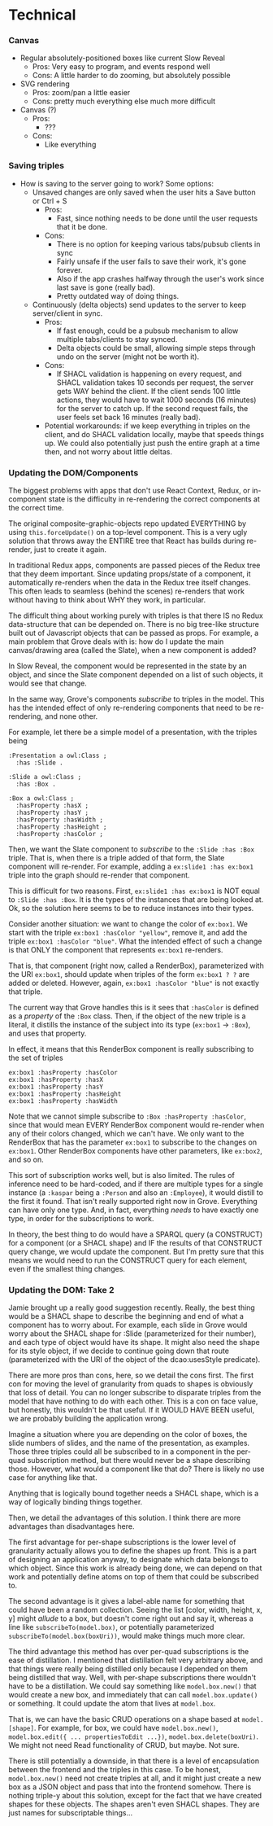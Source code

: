 # Technical

### Canvas

- Regular absolutely-positioned boxes like current Slow Reveal
  - Pros: Very easy to program, and events respond well
  - Cons: A little harder to do zooming, but absolutely possible
- SVG rendering
  - Pros: zoom/pan a little easier
  - Cons: pretty much everything else much more difficult
- Canvas (?)
  - Pros:
    - ???
  - Cons:
    - Like everything

### Saving triples

- How is saving to the server going to work? Some options:
  - Unsaved changes are only saved when the user hits a Save button or Ctrl + S
    - Pros:
      - Fast, since nothing needs to be done until the user requests that it be done.
    - Cons:
      - There is no option for keeping various tabs/pubsub clients in sync
      - Fairly unsafe if the user fails to save their work, it's gone forever.
      - Also if the app crashes halfway through the user's work since last save is gone (really bad).
      - Pretty outdated way of doing things.
  - Continuously (delta objects) send updates to the server to keep server/client in sync.
    - Pros:
      - If fast enough, could be a pubsub mechanism to allow multiple tabs/clients to stay synced.
      - Delta objects could be small, allowing simple steps through undo on the server (might not be worth it).
    - Cons:
      - If SHACL validation is happening on every request, and SHACL validation takes 10 seconds per request, the server gets WAY behind the client. If the client sends 100 little actions, they would have to wait 1000 seconds (16 minutes) for the server to catch up. If the second request fails, the user feels set back 16 minutes (really bad).
    - Potential workarounds: if we keep everything in triples on the client, and do SHACL validation locally, maybe that speeds things up. We could also potentially just push the entire graph at a time then, and not worry about little deltas.

### Updating the DOM/Components

The biggest problems with apps that don't use React Context, Redux, or in-component state is the difficulty in re-rendering the correct components at the correct time.

The original composite-graphic-objects repo updated EVERYTHING by using `this.forceUpdate()` on a top-level component. This is a very ugly solution that throws away the ENTIRE tree that React has builds during re-render, just to create it again.

In traditional Redux apps, components are passed pieces of the Redux tree that they deem important. Since updating props/state of a component, it automatically re-renders when the data in the Redux tree itself changes. This often leads to seamless (behind the scenes) re-renders that work without having to think about WHY they work, in particular.

The difficult thing about working purely with triples is that there IS no Redux data-structure that can be depended on. There is no big tree-like structure built out of Javascript objects that can be passed as props. For example, a main problem that Grove deals with is: how do I update the main canvas/drawing area (called the Slate), when a new component is added?

In Slow Reveal, the component would be represented in the state by an object, and since the Slate component depended on a list of such objects, it would see that change.

In the same way, Grove's components _subscribe_ to triples in the model. This has the intended effect of only re-rendering components that need to be re-rendering, and none other.

For example, let there be a simple model of a presentation, with the triples being

```
:Presentation a owl:Class ;
  :has :Slide .

:Slide a owl:Class ;
  :has :Box .

:Box a owl:Class ;
  :hasProperty :hasX ;
  :hasProperty :hasY ;
  :hasProperty :hasWidth ;
  :hasProperty :hasHeight ;
  :hasProperty :hasColor ;
```

Then, we want the Slate component to _subscribe_ to the `:Slide :has :Box` triple. That is, when there is a triple added of that form, the Slate component will re-render. For example, adding a `ex:slide1 :has ex:box1` triple into the graph should re-render that component.

This is difficult for two reasons. First, `ex:slide1 :has ex:box1` is NOT equal to `:Slide :has :Box`. It is the types of the instances that are being looked at. Ok, so the solution here seems to be to reduce instances into their types.

Consider another situation: we want to change the color of `ex:box1`. We start with the triple `ex:box1 :hasColor "yellow"`, remove it, and add the triple `ex:box1 :hasColor "blue"`. What the intended effect of such a change is that ONLY the component that represents `ex:box1` re-renders.

That is, that component (right now, called a RenderBox), parameterized with the URI `ex:box1`, should update when triples of the form `ex:box1 ? ?` are added or deleted. However, again, `ex:box1 :hasColor "blue"` is not exactly that triple.

The current way that Grove handles this is it sees that `:hasColor` is defined as a _property_ of the `:Box` class. Then, if the object of the new triple is a literal, it distills the instance of the subject into its type (`ex:box1` $\to$ `:Box`), and uses that property.

In effect, it means that this RenderBox component is really subscribing to the set of triples

```
ex:box1 :hasProperty :hasColor
ex:box1 :hasProperty :hasX
ex:box1 :hasProperty :hasY
ex:box1 :hasProperty :hasHeight
ex:box1 :hasProperty :hasWidth
```

Note that we cannot simple subscribe to `:Box :hasProperty :hasColor`, since that would mean EVERY RenderBox component would re-render when any of their colors changed, which we can't have. We only want to the RenderBox that has the parameter `ex:box1` to subscribe to the changes on `ex:box1`. Other RenderBox components have other parameters, like `ex:box2`, and so on.

This sort of subscription works well, but is also limited. The rules of inference need to be hard-coded, and if there are multiple types for a single instance (a `:kaspar` being a `:Person` and also an `:Employee`), it would distill to the first it found. That isn't really supported right now in Grove. Everything can have only one type. And, in fact, everything _needs_ to have exactly one type, in order for the subscriptions to work.

In theory, the best thing to do would have a SPARQL query (a CONSTRUCT) for a component (or a SHACL shape) and IF the results of that CONSTRUCT query change, we would update the component. But I'm pretty sure that this means we would need to run the CONSTRUCT query for each element, even if the smallest thing changes.

### Updating the DOM: Take 2

Jamie brought up a really good suggestion recently. Really, the best thing would be a SHACL shape to describe the beginning and end of what a component has to worry about. For example, each slide in Grove would worry about the SHACL shape for :Slide (parameterized for their number), and each type of object would have its shape. It might also need the shape for its style object, if we decide to continue going down that route (parameterized with the URI of the object of the dcao:usesStyle predicate).

There are more pros than cons, here, so we detail the cons first. The first con for moving the level of granularity from quads to shapes is obviously that loss of detail. You can no longer subscribe to disparate triples from the model that have nothing to do with each other. This is a con on face value, but honestly, this wouldn't be that useful. If it WOULD HAVE BEEN useful, we are probably building the application wrong.

Imagine a situation where you are depending on the color of boxes, the slide numbers of slides, and the name of the presentation, as examples. Those three triples could all be subscribed to in a component in the per-quad subscription method, but there would never be a shape describing those. However, what would a component like that do? There is likely no use case for anything like that.

Anything that is logically bound together needs a SHACL shape, which is a way of logically binding things together.

Then, we detail the advantages of this solution. I think there are more advantages than disadvantages here.

The first advantage for per-shape subscriptions is the lower level of granularity actually allows you to define the shapes up front. This is a part of designing an application anyway, to designate which data belongs to which object. Since this work is already being done, we can depend on that work and potentially define atoms on top of them that could be subscribed to.

The second advantage is it gives a label-able name for something that could have been a random collection. Seeing the list [color, width, height, x, y] might _allude_ to a box, but doesn't come right out and say it, whereas a line like `subscribeTo(model.box)`, or potentially parameterized `subscribeTo(model.box(boxUri))`, would make things much more clear.

The third advantage this method has over per-quad subscriptions is the ease of distillation. I mentioned that distillation felt very arbitrary above, and that things were really being distilled only because I depended on them being distilled that way. Well, with per-shape subscriptions there wouldn't have to be a distillation. We could say something like `model.box.new()` that would create a new box, and immediately that can call `model.box.update()` or something. It could update the atom that lives at `model.box`.

That is, we can have the basic CRUD operations on a shape based at `model.[shape]`. For example, for box, we could have `model.box.new()`, `model.box.edit({ ... propertiesToEdit ...})`, `model.box.delete(boxUri)`. We might not need Read functionality of CRUD, but maybe. Not sure.

There is still potentially a downside, in that there is a level of encapsulation between the frontend and the triples in this case. To be honest, `model.box.new()` need not create triples at all, and it might just create a new box as a JSON object and pass that into the frontend somehow. There is nothing triple-y about this solution, except for the fact that we have created shapes for these objects. The shapes aren't even SHACL shapes. They are just names for subscriptable things...
